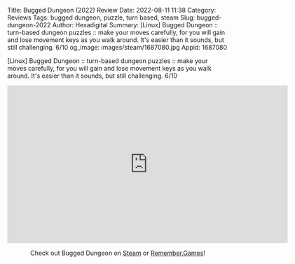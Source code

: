 Title: Bugged Dungeon (2022) Review
Date: 2022-08-11 11:38
Category: Reviews
Tags: bugged dungeon, puzzle, turn based, steam
Slug: bugged-dungeon-2022
Author: Hexadigital
Summary: [Linux] Bugged Dungeon :: turn-based dungeon puzzles :: make your moves carefully, for you will gain and lose movement keys as you walk around. It's easier than it sounds, but still challenging. 6/10
og_image: images/steam/1687080.jpg
Appid: 1687080

[Linux] Bugged Dungeon :: turn-based dungeon puzzles :: make your moves carefully, for you will gain and lose movement keys as you walk around. It's easier than it sounds, but still challenging. 6/10

<center><iframe src="https://www.youtube.com/embed/D-LeYYOva1M?feature=oembed" allow="accelerometer; autoplay; encrypted-media; gyroscope; picture-in-picture" width="640" height="360" frameborder="0"></iframe>

Check out Bugged Dungeon on [Steam](https://store.steampowered.com/app/1687080/?curator_clanid=34633900) or [Remember.Games](https://remember.games/game/6154/bugged-dungeon/)!</center>